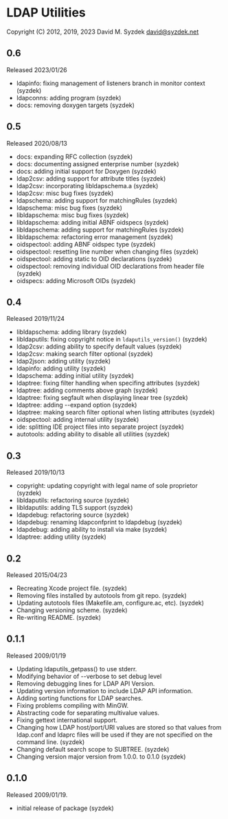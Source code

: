 
LDAP Utilities
==============

Copyright (C) 2012, 2019, 2023 David M. Syzdek <david@syzdek.net>

0.6
---
  Released 2023/01/26
  - ldapinfo: fixing management of listeners branch in monitor context (syzdek)
  - ldapconns: adding program (syzdek)
  - docs: removing doxygen targets (syzdek)

0.5
---
  Released 2020/08/13
  - docs: expanding RFC collection (syzdek)
  - docs: documenting assigned enterprise number (syzdek)
  - docs: adding initial support for Doxygen (syzdek)
  - ldap2csv: adding support for attribute titles (syzdek)
  - ldap2csv: incorporating libldapschema.a (syzdek)
  - ldap2csv: misc bug fixes (syzdek)
  - ldapschema: adding support for matchingRules (syzdek)
  - ldapschema: misc bug fixes (syzdek)
  - libldapschema: misc bug fixes (syzdek)
  - libldapschema: adding initial ABNF oidspecs (syzdek)
  - libldapschema: adding support for matchingRules (syzdek)
  - libldapschema: refactoring error management (syzdek)
  - oidspectool: adding ABNF oidspec type (syzdek)
  - oidspectool: resetting line number when changing files (syzdek)
  - oidspectool: adding static to OID declarations (syzdek)
  - oidspectool: removing individual OID declarations from header file (syzdek)
  - oidspecs: adding Microsoft OIDs (syzdek)

0.4
---
  Released 2019/11/24
  - libldapschema: adding library (syzdek)
  - libldaputils: fixing copyright notice in `ldaputils_version()` (syzdek)
  - ldap2csv: adding ability to specify default values (syzdek)
  - ldap2csv: making search filter optional (syzdek)
  - ldap2json: adding utility (syzdek)
  - ldapinfo: adding utility (syzdek)
  - ldapschema: adding initial utility (syzdek)
  - ldaptree: fixing filter handling when specifing attributes (syzdek)
  - ldaptree: adding comments above graph (syzdek)
  - ldaptree: fixing segfault when displaying linear tree (syzdek)
  - ldaptree: adding --expand option (syzdek)
  - ldaptree: making search filter optional when listing attributes (syzdek)
  - oidspectool: adding internal utility (syzdek)
  - ide: splitting IDE project files into separate project (syzdek)
  - autotools: adding ability to disable all utilities (syzdek)

0.3
---
   Released 2019/10/13
   - copyright: updating copyright with legal name of sole proprietor (syzdek)
   - libldaputils: refactoring source (syzdek)
   - libldaputils: adding TLS support (syzdek)
   - ldapdebug: refactoring source (syzdek)
   - ldapdebug: renaming ldapconfprint to ldapdebug (syzdek)
   - ldapdebug: adding ability to install via make (syzdek)
   - ldaptree: adding utility (syzdek)

0.2
---
   Released 2015/04/23
   - Recreating Xcode project file. (syzdek)
   - Removing files installed by autotools from git repo. (syzdek)
   - Updating autotools files (Makefile.am, configure.ac, etc). (syzdek)
   - Changing versioning scheme. (syzdek)
   - Re-writing README. (syzdek)

0.1.1
-----
   Released 2009/01/19
   - Updating ldaputils_getpass() to use stderr.
   - Modifying behavior of --verbose to set debug level
   - Removing debugging lines for LDAP API Version.
   - Updating version information to include LDAP API information.
   - Adding sorting functions for LDAP searches.
   - Fixing problems compiling with MinGW.
   - Abstracting code for separating multivalue values.
   - Fixing gettext international support.
   - Changing how LDAP host/port/URI values are stored so that values
     from ldap.conf and ldaprc files will be used if they are not
     specified on the command line. (syzdek)
   - Changing default search scope to SUBTREE. (syzdek)
   - Changing version major version from 1.0.0. to 0.1.0 (syzdek)

0.1.0
-----
   Released 2009/01/19.
   - initial release of package (syzdek)

